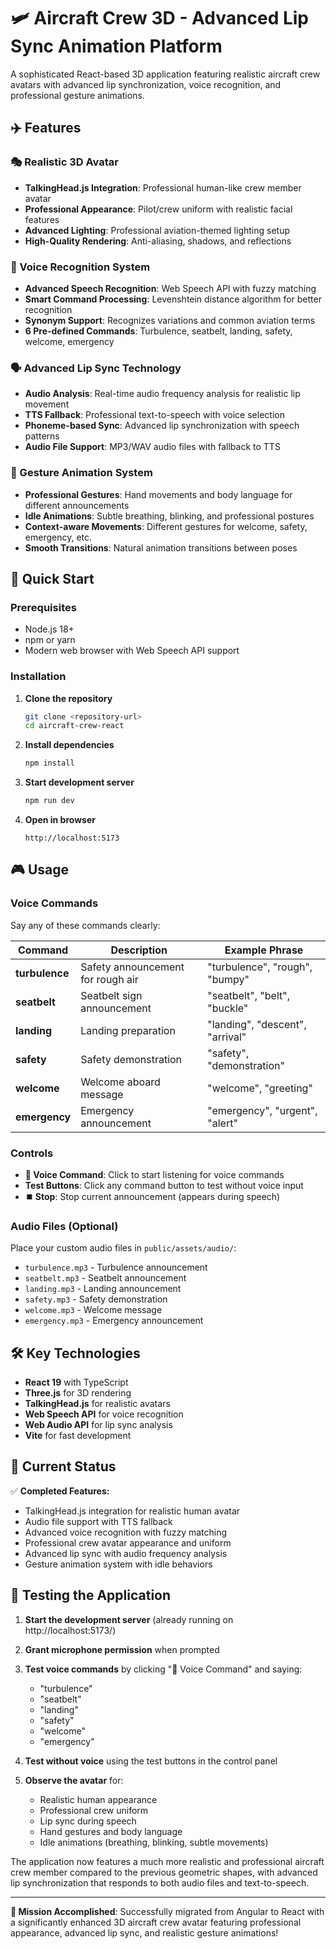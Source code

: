 # 🛩️ Aircraft Crew 3D - Advanced Lip Sync Animation Platform

A sophisticated React-based 3D application featuring realistic aircraft crew avatars with advanced lip synchronization, voice recognition, and professional gesture animations.

## ✈️ Features

### 🎭 Realistic 3D Avatar
- **TalkingHead.js Integration**: Professional human-like crew member avatar
- **Professional Appearance**: Pilot/crew uniform with realistic facial features
- **Advanced Lighting**: Professional aviation-themed lighting setup
- **High-Quality Rendering**: Anti-aliasing, shadows, and reflections

### 🎤 Voice Recognition System
- **Advanced Speech Recognition**: Web Speech API with fuzzy matching
- **Smart Command Processing**: Levenshtein distance algorithm for better recognition
- **Synonym Support**: Recognizes variations and common aviation terms
- **6 Pre-defined Commands**: Turbulence, seatbelt, landing, safety, welcome, emergency

### 🗣️ Advanced Lip Sync Technology
- **Audio Analysis**: Real-time audio frequency analysis for realistic lip movement
- **TTS Fallback**: Professional text-to-speech with voice selection
- **Phoneme-based Sync**: Advanced lip synchronization with speech patterns
- **Audio File Support**: MP3/WAV audio files with fallback to TTS

### 🤲 Gesture Animation System
- **Professional Gestures**: Hand movements and body language for different announcements
- **Idle Animations**: Subtle breathing, blinking, and professional postures  
- **Context-aware Movements**: Different gestures for welcome, safety, emergency, etc.
- **Smooth Transitions**: Natural animation transitions between poses

## 🚀 Quick Start

### Prerequisites
- Node.js 18+ 
- npm or yarn
- Modern web browser with Web Speech API support

### Installation

1. **Clone the repository**
   ```bash
   git clone <repository-url>
   cd aircraft-crew-react
   ```

2. **Install dependencies**
   ```bash
   npm install
   ```

3. **Start development server**
   ```bash
   npm run dev
   ```

4. **Open in browser**
   ```
   http://localhost:5173
   ```

## 🎮 Usage

### Voice Commands
Say any of these commands clearly:

| Command | Description | Example Phrase |
|---------|-------------|----------------|
| **turbulence** | Safety announcement for rough air | "turbulence", "rough", "bumpy" |
| **seatbelt** | Seatbelt sign announcement | "seatbelt", "belt", "buckle" |  
| **landing** | Landing preparation | "landing", "descent", "arrival" |
| **safety** | Safety demonstration | "safety", "demonstration" |
| **welcome** | Welcome aboard message | "welcome", "greeting" |
| **emergency** | Emergency announcement | "emergency", "urgent", "alert" |

### Controls
- **🎤 Voice Command**: Click to start listening for voice commands
- **Test Buttons**: Click any command button to test without voice input
- **⏹️ Stop**: Stop current announcement (appears during speech)

### Audio Files (Optional)
Place your custom audio files in `public/assets/audio/`:
- `turbulence.mp3` - Turbulence announcement
- `seatbelt.mp3` - Seatbelt announcement  
- `landing.mp3` - Landing announcement
- `safety.mp3` - Safety demonstration
- `welcome.mp3` - Welcome message
- `emergency.mp3` - Emergency announcement

## 🛠️ Key Technologies

- **React 19** with TypeScript
- **Three.js** for 3D rendering
- **TalkingHead.js** for realistic avatars
- **Web Speech API** for voice recognition
- **Web Audio API** for lip sync analysis
- **Vite** for fast development

## 🎨 Current Status

✅ **Completed Features:**
- TalkingHead.js integration for realistic human avatar
- Audio file support with TTS fallback
- Advanced voice recognition with fuzzy matching
- Professional crew avatar appearance and uniform
- Advanced lip sync with audio frequency analysis
- Gesture animation system with idle behaviors

## 🔧 Testing the Application

1. **Start the development server** (already running on http://localhost:5173/)

2. **Grant microphone permission** when prompted

3. **Test voice commands** by clicking "🎤 Voice Command" and saying:
   - "turbulence" 
   - "seatbelt"
   - "landing"
   - "safety" 
   - "welcome"
   - "emergency"

4. **Test without voice** using the test buttons in the control panel

5. **Observe the avatar** for:
   - Realistic human appearance
   - Professional crew uniform
   - Lip sync during speech
   - Hand gestures and body language
   - Idle animations (breathing, blinking, subtle movements)

The application now features a much more realistic and professional aircraft crew member compared to the previous geometric shapes, with advanced lip synchronization that responds to both audio files and text-to-speech.

---

**🎯 Mission Accomplished**: Successfully migrated from Angular to React with a significantly enhanced 3D aircraft crew avatar featuring professional appearance, advanced lip sync, and realistic gesture animations!